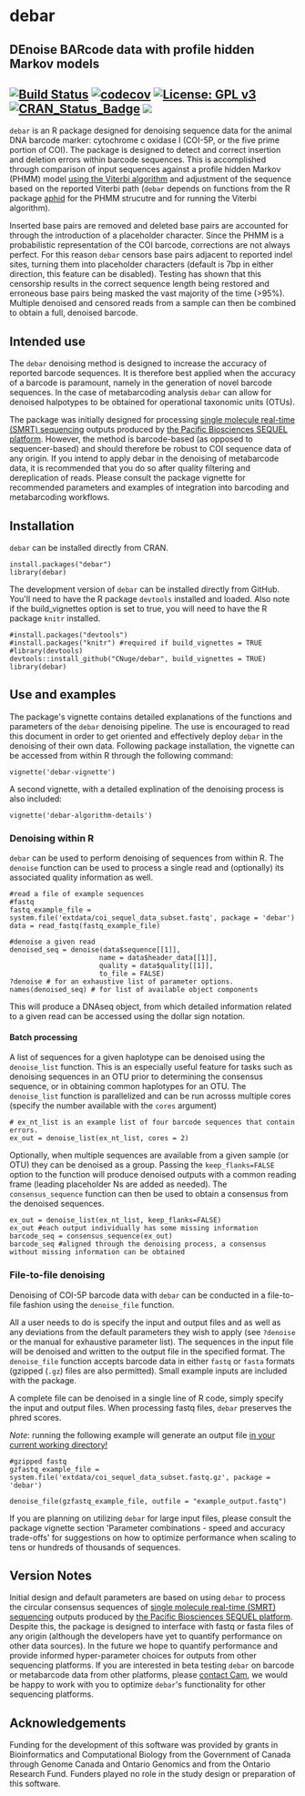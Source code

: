 # debar
## DEnoise BARcode data with profile hidden Markov models 
[![Build Status](https://travis-ci.com/CNuge/debar.svg?token=H6eQaqsE1kLqYX3zZ1Xz&branch=master)](https://travis-ci.com/CNuge/debar)
[![codecov](https://codecov.io/gh/CNuge/debar/branch/master/graph/badge.svg)](https://codecov.io/gh/CNuge/debar)
[![License: GPL v3](https://img.shields.io/badge/License-GPL%20v3-blue.svg)](http://www.gnu.org/licenses/gpl-3.0)
[![CRAN_Status_Badge](https://r-pkg.org/badges/version/debar)](https://CRAN.R-project.org/package=debar)
[![](https://cranlogs.r-pkg.org/badges/grand-total/debar)](https://CRAN.R-project.org/package=debar)
--------------------------------------------------------

`debar` is an R package designed for denoising sequence data for the animal DNA barcode marker: cytochrome c oxidase I (COI-5P, or the five prime portion of COI). The package is designed to detect and correct insertion and deletion errors within barcode sequences. This is accomplished through comparison of input sequences against a profile hidden Markov (PHMM) model [using the Viterbi algorithm](https://en.wikipedia.org/wiki/Viterbi_algorithm) and adjustment of the sequence based on the reported Viterbi path (`debar` depends on functions from the R package [aphid](https://CRAN.R-project.org/package=aphid) for the PHMM strucutre and for running the Viterbi algorithm).

Inserted base pairs are removed and deleted base pairs are accounted for through the introduction of a placeholder character. Since the PHMM is a probabilistic representation of the COI barcode, corrections are not always perfect. For this reason `debar` censors base pairs adjacent to reported indel sites, turning them into placeholder characters (default is 7bp in either direction, this feature can be disabled). Testing has shown that this censorship results in the correct sequence length being restored and erroneous base pairs being masked the vast majority of the time (>95%). Multiple denoised and censored reads from a sample can then be combined to obtain a full, denoised barcode. 

## Intended use

The `debar` denoising method is designed to increase the accuracy of reported barcode sequences. It is therefore best applied when the accuracy of a barcode is paramount, namely in the generation of novel barcode sequences. In the case of metabarcoding analysis `debar` can allow for denoised halpotypes to be obtained for operational taxonomic units (OTUs).

The package was initially designed for processing [single molecule real-time (SMRT) sequencing](https://www.pacb.com/smrt-science/smrt-sequencing/) outputs produced by [the Pacific Biosciences SEQUEL platform](https://www.pacb.com/products-and-services/sequel-system/). However, the method is barcode-based (as opposed to sequencer-based) and should therefore be robust to COI sequence data of any origin. If you intend to apply debar in the denoising of metabarcode data, it is recommended that you do so after quality filtering and dereplication of reads. Please consult the package vignette for recommended parameters and examples of integration into barcoding and metabarcoding workflows. 

## Installation

`debar` can be installed directly from CRAN.

```
install.packages("debar")
library(debar)
```

The development version of `debar` can be installed directly from GitHub. You'll need to have the R package `devtools` installed and loaded. Also note if the build_vignettes option is set to true, you will need to have the R package `knitr` installed.

```
#install.packages("devtools")
#install.packages("knitr") #required if build_vignettes = TRUE
#library(devtools) 
devtools::install_github("CNuge/debar", build_vignettes = TRUE)
library(debar)
```
## Use and examples

The package's vignette contains detailed explanations of the functions and parameters of the `debar` denoising pipeline. The use is encouraged to read this document in order to get oriented and effectively deploy `debar` in the denoising of their own data. Following package installation, the vignette can be accessed from within R through the following command:
```
vignette('debar-vignette')
```
A second vignette, with a detailed explination of the denoising process is also included:
```
vignette('debar-algorithm-details')
```

### Denoising within R

`debar` can be used to perform denoising of sequences from within R. The `denoise` function can be used to process a single read and (optionally) its associated quality information as well.
```
#read a file of example sequences 
#fastq
fastq_example_file = system.file('extdata/coi_sequel_data_subset.fastq', package = 'debar')
data = read_fastq(fastq_example_file)

#denoise a given read
denoised_seq = denoise(data$sequence[[1]], 
                      name = data$header_data[[1]],
                      quality = data$quality[[1]], 
                      to_file = FALSE)
?denoise # for an exhaustive list of parameter options.
names(denoised_seq) # for list of available object components

```
This will produce a DNAseq object, from which detailed information related to a given read can be accessed using the dollar sign notation. 

#### Batch processing
A list of sequences for a given haplotype can be denoised using the `denoise_list` function. This is an especially useful feature for tasks such as denoising sequences in an OTU prior to determining the consensus sequence, or in obtaining common haplotypes for an OTU. The `denoise_list` function is parallelized and can be run acrosss multiple cores (specify the number available with the `cores` argument)

```
# ex_nt_list is an example list of four barcode sequences that contain errors.
ex_out = denoise_list(ex_nt_list, cores = 2)
```

Optionally, when multiple sequences are available from a given sample (or OTU) they can be denoised as a group. Passing the `keep_flanks=FALSE` option to the function will produce denoised outputs with a common reading frame (leading placeholder Ns are added as needed). The `consensus_sequence` function can then be used to obtain a consensus from the denoised sequences.
```
ex_out = denoise_list(ex_nt_list, keep_flanks=FALSE)
ex_out #each output individually has some missing information
barcode_seq = consensus_sequence(ex_out)
barcode_seq #aligned through the denoising process, a consensus without missing information can be obtained
```


### File-to-file denoising
Denoising of COI-5P barcode data with `debar` can be conducted in a file-to-file fashion using the `denoise_file` function. 

All a user needs to do is specify the input and output files and as well as any deviations from the default parameters they wish to apply (see `?denoise` or the manual for exhaustive parameter list). The sequences in the input file will be denoised and written to the output file in the specified format. The `denoise_file` function accepts barcode data in either `fastq` or `fasta` formats (gzipped (`.gz`) files are also permitted). Small example inputs are included with the package. 

A complete file can be denoised in a single line of R code, simply specify the input and output files. When processing fastq files, `debar` preserves the phred scores.

*Note*: running the following example will generate an output file [in your current working directory!](https://support.rstudio.com/hc/en-us/articles/200711843-Working-Directories-and-Workspaces)
```
#gzipped fastq
gzfastq_example_file = system.file('extdata/coi_sequel_data_subset.fastq.gz', package = 'debar')

denoise_file(gzfastq_example_file, outfile = "example_output.fastq")
```
If you are planning on utilizing `debar` for large input files, please consult the package vignette section 'Parameter combinations - speed and accuracy trade-offs' for suggestions on how to optimize performance when scaling to tens or hundreds of thousands of sequences.

## Version Notes

Initial design and default parameters are based on using `debar` to process the circular consensus sequences of [single molecule real-time (SMRT) sequencing](https://www.pacb.com/smrt-science/smrt-sequencing/) outputs produced by [the Pacific Biosciences SEQUEL platform](https://www.pacb.com/products-and-services/sequel-system/). Despite this, the package is designed to interface with fastq or fasta files of any origin (although the developers have yet to quantify performance on other data sources).
In the future we hope to quantify performance and provide informed hyper-parameter choices for outputs from other sequencing platforms. If you are interested in beta testing `debar` on barcode or metabarcode data from other platforms, please [contact Cam](https://cnuge.github.io), we would be happy to work with you to optimize `debar`'s functionality for other sequencing platforms.

## Acknowledgements

Funding for the development of this software was provided by grants in Bioinformatics and Computational Biology from the Government of Canada through Genome Canada and Ontario Genomics and from the Ontario Research Fund. Funders played no role in the study design or preparation of this software.
